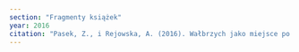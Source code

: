 ```yaml
---
section: "Fragmenty książek"
year: 2016
citation: "Pasek, Z., i Rejowska, A. (2016). Wałbrzych jako miejsce po traumie społecznej. W A. Filimowska i N. Krygowska (red.), Wałbrzych miasto poszukiwaczy (s. 5-12). Kraków."
---
```

